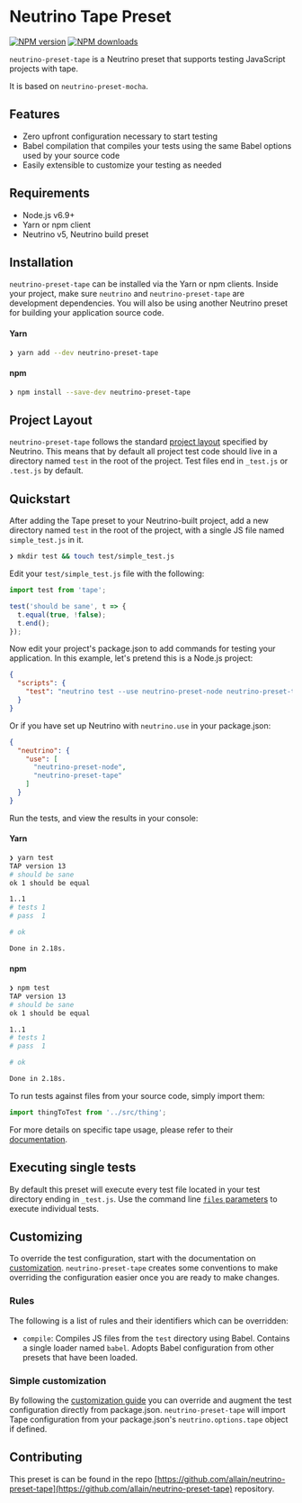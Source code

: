 # Neutrino Tape Preset
[![NPM version][npm-image]][npm-url] [![NPM downloads][npm-downloads]][npm-url]

`neutrino-preset-tape` is a Neutrino preset that supports testing JavaScript projects with tape.

It is based on `neutrino-preset-mocha`.

## Features

- Zero upfront configuration necessary to start testing
- Babel compilation that compiles your tests using the same Babel options used by your source code
- Easily extensible to customize your testing as needed

## Requirements

- Node.js v6.9+
- Yarn or npm client
- Neutrino v5, Neutrino build preset

## Installation

`neutrino-preset-tape` can be installed via the Yarn or npm clients. Inside your project, make sure
`neutrino` and `neutrino-preset-tape` are development dependencies. You will also be using
another Neutrino preset for building your application source code.

#### Yarn

```bash
❯ yarn add --dev neutrino-preset-tape
```

#### npm

```bash
❯ npm install --save-dev neutrino-preset-tape
```

## Project Layout

`neutrino-preset-tape` follows the standard [project layout](https://neutrino.js.org/project-layout) specified by Neutrino. This means that by default all project test code should live in a directory named `test` in the root of the
project. Test files end in `_test.js` or `.test.js` by default.

## Quickstart

After adding the Tape preset to your Neutrino-built project, add a new directory named `test` in the root of the
project, with a single JS file named `simple_test.js` in it.

```bash
❯ mkdir test && touch test/simple_test.js
```

Edit your `test/simple_test.js` file with the following:

```js
import test from 'tape';

test('should be sane', t => {
  t.equal(true, !false);
  t.end();
});
```

Now edit your project's package.json to add commands for testing your application. In this example,
let's pretend this is a Node.js project:

```json
{
  "scripts": {
    "test": "neutrino test --use neutrino-preset-node neutrino-preset-tape"
  }
}
```

Or if you have set up Neutrino with `neutrino.use` in your package.json:

```json
{
  "neutrino": {
    "use": [
      "neutrino-preset-node",
      "neutrino-preset-tape"
    ]
  }
}
```

Run the tests, and view the results in your console:

#### Yarn

```bash
❯ yarn test
TAP version 13
# should be sane
ok 1 should be equal

1..1
# tests 1
# pass  1

# ok

Done in 2.18s.
```

#### npm

```bash
❯ npm test
TAP version 13
# should be sane
ok 1 should be equal

1..1
# tests 1
# pass  1

# ok

Done in 2.18s.
```

To run tests against files from your source code, simply import them:

```js
import thingToTest from '../src/thing';
```

For more details on specific tape usage, please refer to their [documentation](https://www.npmjs.com/package/tape).

## Executing single tests

By default this preset will execute every test file located in your test directory ending in `_test.js`.
Use the command line [`files` parameters](https://neutrino.js.org/cli#neutrino-test) to execute individual tests.

## Customizing

To override the test configuration, start with the documentation on [customization](https://neutrino.js.org/customization).
`neutrino-preset-tape` creates some conventions to make overriding the configuration easier once you are ready to make
changes.

### Rules

The following is a list of rules and their identifiers which can be overridden:

- `compile`: Compiles JS files from the `test` directory using Babel. Contains a single loader named `babel`. Adopts
Babel configuration from other presets that have been loaded.

### Simple customization

By following the [customization guide](https://neutrino.js.org/customization/simple) you can override and augment the test configuration
directly from package.json. `neutrino-preset-tape` will import Tape configuration from your package.json's
`neutrino.options.tape` object if defined.


## Contributing

This preset is can be found in the repo [https://github.com/allain/neutrino-preset-tape](https://github.com/allain/neutrino-preset-tape) repository.

[npm-image]: https://img.shields.io/npm/v/neutrino-preset-tape.svg
[npm-downloads]: https://img.shields.io/npm/dt/neutrino-preset-tape.svg
[npm-url]: https://npmjs.org/package/neutrino-prest-tape

